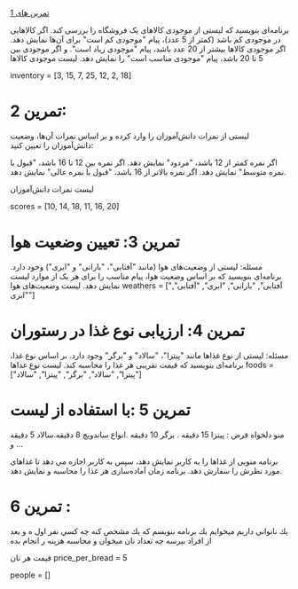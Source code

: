 [ تمرین های 1 ](PythonForExercises/exam-1.py) 

برنامه‌ای بنویسید که لیستی از موجودی کالاهای یک فروشگاه را بررسی کند. اگر کالاهایی در موجودی کم باشد (کمتر از 5 عدد)، پیام "موجودی کم است" برای آن‌ها نمایش دهد. اگر موجودی کالاها بیشتر از 20 عدد باشد، پیام "موجودی زیاد است". و اگر موجودی بین 5 تا 20 باشد، پیام "موجودی مناسب است" را نمایش دهد.
 لیست موجودی کالاها
 
inventory = [3, 15, 7, 25, 12, 2, 18]
# تمرین 2:
لیستی از نمرات دانش‌آموزان را وارد کرده و بر اساس نمرات آن‌ها، وضعیت دانش‌آموزان را تعیین کنید:

اگر نمره کمتر از 12 باشد، "مردود" نمایش دهد.
اگر نمره بین 12 تا 16 باشد، "قبول با نمره متوسط" نمایش دهد.
اگر نمره بالاتر از 16 باشد، "قبول با نمره عالی" نمایش دهد.

 لیست نمرات دانش‌آموزان

scores = [10, 14, 18, 11, 16, 20]
# تمرین 3: تعیین وضعیت هوا
مسئله: لیستی از وضعیت‌های هوا (مانند "آفتابی"، "بارانی" و "ابری") وجود دارد. برنامه‌ای بنویسید که بر اساس وضعیت هوا، پیام مناسب را برای هر یک از موارد لیست نمایش دهد.
 لیست وضعیت‌های هوا
weathers = ["آفتابی", "بارانی", "ابری", "آفتابی", "ابری"]
# تمرین 4: ارزیابی نوع غذا در رستوران
مسئله: لیستی از نوع غذاها مانند "پیتزا"، "سالاد" و "برگر" وجود دارد. بر اساس نوع غذا، برنامه‌ای بنویسید که قیمت تقریبی هر غذا را محاسبه کند.
 لیست نوع غذاها
foods = ["پیتزا", "سالاد", "برگر", "پیتزا", "سالاد"]

# تمرين 5 :با استفاده از ليست 
منو دلخواه
فرض : پيتزا 15 دقيقه . برگر 10 دقيقه .انواع ساندويچ 8 دقيقه.سالاد 5 دقيقه و ...

برنامه منویی از غذاها را به کاربر نمایش دهد، سپس به کاربر اجازه مي دهد تا غذاهای مورد نظرش را سفارش دهد. برنامه زمان آماده‌سازی هر غذا را محاسبه و نمایش دهد.

# تمرين 6 :
يك نانواني داريم ميخوايم يك برنامه بنويسم كه يك مشخص كنه چه كسي نفر اول ه و بعد از افراد بپرسه چه تعداد نان ميخوان و محاسبه هزينه ر انجام بده


 قیمت هر نان
price_per_bread = 5


people = []

